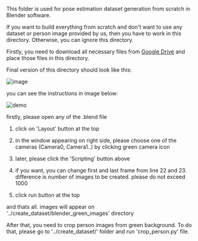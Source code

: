 This folder is used for pose estimation dataset generation from scratch in Blender software.

If you want to build everything from scratch and don't want to use any dataset or person image provided by us, then you have to work in this directory. Otherwise, you can ignore this directory.

Firstly, you need to download all necessary files from [Google Drive](https://drive.google.com/drive/folders/1FnpukmwsdHjtwxJF23tBHmguwwvTj61x?usp=sharing) and place those files in this directory.

Final version of this directory should look like this:

![image](https://user-images.githubusercontent.com/63475020/163544505-4027373f-f5c3-4eb5-9670-3b3db8ef3017.png)

you can see the instructions in image below:

![demo](https://user-images.githubusercontent.com/63475020/163538141-be564416-879b-482d-bf90-35e42774bad6.png)


firstly, please open any of the .blend file 

1.	click on 'Layout' button at the top

2.	in the window appearing on right side, please choose one of the cameras (Camera0, Camera1..) by clicking green camera icon

3.	later, please click the 'Scripting' button above

4.	if you want, you can change first and last frame from line 22 and 23. difference is number of images to be created. please do not exceed 1000

5.	click run button at the top



and thats all. images will appear on '../create_dataset/blender_green_images'    directory

After that, you need to crop person images from green background. To do that, please go to '../create_dataset/' folder and run 'crop_person.py' file.
